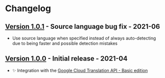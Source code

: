 # Changelog

## [Version 1.0.1](https://github.com/dataiku/dss-plugin-nlp-google-cloud-translation/releases/tag/v1.0.1) - Source language bug fix - 2021-06

- Use source language when specified instead of always auto-detecting due to being faster and possible detection mistakes

## [Version 1.0.0](https://github.com/dataiku/dss-plugin-nlp-google-cloud-translation/releases/tag/v1.0.0) - Initial release - 2021-04

- ✨ Integration with the [Google Cloud Translation API - Basic edition](https://cloud.google.com/translate/docs/basic/translating-text)
